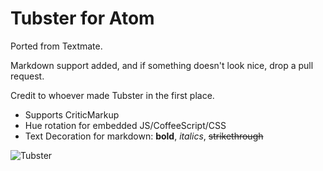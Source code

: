 # Tubster for Atom
Ported from Textmate.

Markdown support added, and if something doesn't look nice, drop a pull request.

Credit to whoever made Tubster in the first place.
- Supports CriticMarkup
- Hue rotation for embedded JS/CoffeeScript/CSS
- Text Decoration for markdown: **bold**, _italics_, ~~strikethrough~~

![Tubster](https://github.com/plttn/tubster-syntax/raw/master/preview.png)
